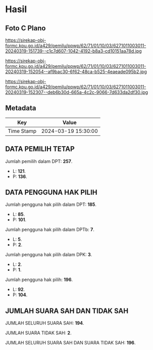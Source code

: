 # Hasil

## Foto C Plano

https://sirekap-obj-formc.kpu.go.id/a429/pemilu/ppwp/62/71/01/10/03/6271011003011-20240319-151739--c1c7d607-1042-4192-b8a3-cd10151aa78d.jpg

https://sirekap-obj-formc.kpu.go.id/a429/pemilu/ppwp/62/71/01/10/03/6271011003011-20240319-152054--af9bac30-6f62-48ca-b525-4eaeade095b2.jpg

https://sirekap-obj-formc.kpu.go.id/a429/pemilu/ppwp/62/71/01/10/03/6271011003011-20240319-152307--deb6b30d-665a-4c2c-9066-7d633da2df30.jpg


## Metadata

| Key        | Value               |
| ---------- | ------------------- |
| Time Stamp | 2024-03-19 15:30:00 |


## DATA PEMILIH TETAP

Jumlah pemilih dalam DPT: **257**.
 * L: **121**.
 * P: **136**.

## DATA PENGGUNA HAK PILIH

Jumlah pengguna hak pilih dalam DPT: **185**.
 * L: **85**.
 * P: **101**.

Jumlah pengguna hak pilih dalam DPTb: **7**.
 * L: **5**.
 * P: **2**.

Jumlah pengguna hak pilih dalam DPK: **3**.
 * L: **2**.
 * P: **1**.

Jumlah pengguna hak pilih: **196**.
 * L: **92**.
 * P: **104**.

## JUMLAH SUARA SAH DAN TIDAK SAH

JUMLAH SELURUH SUARA SAH: **194**.

JUMLAH SUARA TIDAK SAH: **2**.

JUMLAH SELURUH SUARA SAH DAN SUARA TIDAK SAH: **196**.


